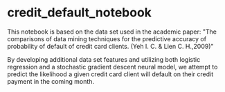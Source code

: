 # credit_default_notebook

This notebook is based on the data set used in the academic paper:
"The comparisons of data mining techniques for the predictive accuracy of probability of default of credit card clients. (Yeh I. C. & Lien C. H.,2009)"

By developing additional data set features and utilizing both logistic regression and a stochastic gradient descent neural model, 
we attempt to predict the likelihood a given credit card client will default on their credit payment in the coming month.
